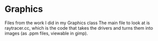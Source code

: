 # Graphics
Files from the work I did in my Graphics class
The main file to look at is raytracer.cc, which is the code that takes the drivers and turns them into images (as .ppm files, viewable in gimp). 
